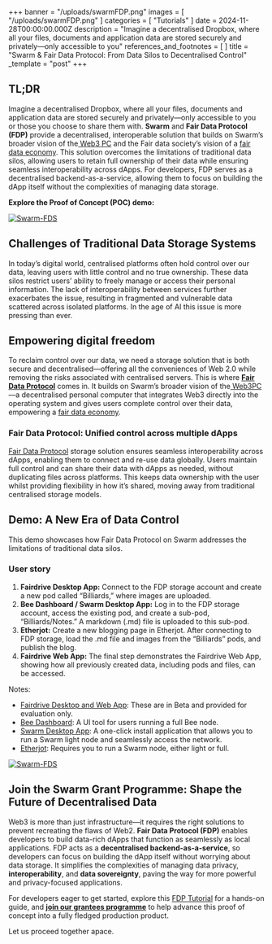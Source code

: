 +++
banner = "/uploads/swarmFDP.png"
images = [ "/uploads/swarmFDP.png" ]
categories = [ "Tutorials" ]
date = 2024-11-28T00:00:00.000Z
description = "Imagine a decentralised Dropbox, where all your files, documents and application data are stored securely and privately—only accessible to you"
references_and_footnotes = [ ]
title = "Swarm & Fair Data Protocol: From Data Silos to Decentralised Control"
_template = "post"
+++

## TL;DR

Imagine a decentralised Dropbox, where all your files, documents and application data are stored securely and privately—only accessible to you or those you choose to share them with. **Swarm** and **Fair Data Protocol (FDP)** provide a decentralised, interoperable solution that builds on Swarm’s broader vision of the[ Web3 PC](https://blog.ethswarm.org/foundation/2022/swarm-networks-storage-rewards-go-live-as-it-moves-towards-a-web3-pc/#swarm-odyssey-the-first-web3-pc) and the Fair data society’s vision of a [fair data economy](https://fairdatasociety.org/blog/fair-data-economy/). This solution overcomes the limitations of traditional data silos, allowing users to retain full ownership of their data while ensuring seamless interoperability across dApps. For developers, FDP serves as a decentralised backend-as-a-service, allowing them to focus on building the dApp itself without the complexities of managing data storage.

**Explore the Proof of Concept (POC) demo:**

[![Swarm-FDS](/uploads/swarmFDP1.png)](https://www.youtube.com/watch?v=_9bypBE5kOM)


## Challenges of Traditional Data Storage Systems

In today’s digital world, centralised platforms often hold control over our data, leaving users with little control and no true ownership. These data silos restrict users’ ability to freely manage or access their personal information. The lack of interoperability between services further exacerbates the issue, resulting in fragmented and vulnerable data scattered across isolated platforms. In the age of AI this issue is more pressing than ever. 


## Empowering digital freedom

To reclaim control over our data, we need a storage solution that is both secure and decentralised—offering all the conveniences of Web 2.0 while removing the risks associated with centralised servers. This is where **[ Fair Data Protocol](https://fdp.fairdatasociety.org/)** comes in. It builds on Swarm’s broader vision of the[ Web3PC](https://blog.ethswarm.org/foundation/2022/swarm-networks-storage-rewards-go-live-as-it-moves-towards-a-web3-pc/#swarm-odyssey-the-first-web3-pc)—a decentralised personal computer that integrates Web3 directly into the operating system and gives users complete control over their data, empowering a [fair data economy](https://fairdatasociety.org/blog/fair-data-economy/).


### Fair Data Protocol: Unified control across multiple dApps

[Fair Data Protocol](https://fdp.fairdatasociety.org/) storage solution ensures seamless interoperability across dApps, enabling them to connect and re-use data globally. Users maintain full control and can share their data with dApps as needed, without duplicating files across platforms. This keeps data ownership with the user whilst providing flexibility in how it’s shared, moving away from traditional centralised storage models.


## Demo: A New Era of Data Control
This demo showcases how Fair Data Protocol on Swarm addresses the limitations of traditional data silos.

### User story
1. **Fairdrive Desktop App:** Connect to the FDP storage account and create a new pod called “Billiards,” where images are uploaded.
2. **Bee Dashboard / Swarm Desktop App:** Log in to the FDP storage account, access the existing pod, and create a sub-pod, “Billiards/Notes.” A markdown (.md) file is uploaded to this sub-pod.
3. **Etherjot:** Create a new blogging page in Etherjot. After connecting to FDP storage, load the .md file and images from the “Billiards” pods, and publish the blog.
4. **Fairdrive Web App:** The final step demonstrates the Fairdrive Web App, showing how all previously created data, including pods and files, can be accessed. 

Notes:
* [Fairdrive Desktop and Web App](https://fairdrive.fairdatasociety.org/): These are in Beta and provided for evaluation only.
* [Bee Dashboard](https://github.com/ethersphere/bee-dashboard): A UI tool for users running a full Bee node.
* [Swarm Desktop App](https://desktop.ethswarm.org/): A one-click install application that allows you to run a Swarm light node and seamlessly access the network.
* [Etherjot](https://www.etherjot.com/): Requires you to run a Swarm node, either light or full.

[![Swarm-FDS](/uploads/swarmFDP1.png)](https://www.youtube.com/watch?v=_9bypBE5kOM)


## Join the Swarm Grant Programme: Shape the Future of Decentralised Data

Web3 is more than just infrastructure—it requires the right solutions to prevent recreating the flaws of Web2. **Fair Data Protocol (FDP)** enables developers to build data-rich dApps that function as seamlessly as local applications. FDP acts as a **decentralised backend-as-a-service**, so developers can focus on building the dApp itself without worrying about data storage. It simplifies the complexities of managing data privacy, **interoperability**, and **data sovereignty**, paving the way for more powerful and privacy-focused applications. 

For developers eager to get started, explore this [FDP Tutorial](https://github.com/fairDataSociety/tutorials-fairdrive/blob/main/FDP-TUTORIAL.md) for a hands-on guide, and **[join our grantees programme](https://www.ethswarm.org/grants/swarm-grants-programme)** to help advance this proof of concept into a fully fledged production product.

Let us proceed together apace.